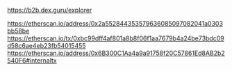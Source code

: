 https://b2b.dex.guru/explorer

https://etherscan.io/address/0x2a552844353579636085097082041a0303bb58be
https://etherscan.io/tx/0xbc99dff4af801a8b8f06f1aa7679b4a24be73bdc09d58c6ae4eb23fb54015455
https://etherscan.io/address/0x6B300C1Aa4a9a91758f20C57861Ed8AB2b2540F6#internaltx

